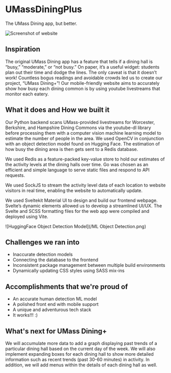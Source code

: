 # UMassDiningPlus
The UMass Dining app, but better.

![Screenshot of website](/Website.png)

## Inspiration
The original UMass Dining app has a feature that tells if a dining hall is “busy,” “moderate,” or “not busy.” On paper, it’s a useful widget: students plan out their time and dodge the lines. The only caveat is that it doesn’t work! Countless bogus readings and avoidable crowds led us to create our project, “UMass Dining+”! Our mobile-friendly website aims to accurately show how busy each dining common is by using youtube livestreams that monitor each eatery.

## What it does and How we built it
Our Python backend scans UMass-provided livestreams for Worcester, Berkshire, and Hampshire Dining Commons via the youtube-dl library before processing them with a computer vision machine learning model to estimate the number of people in the area. We used OpenCV in conjunction with an object detection model found on Hugging Face. The estimation of how busy the dining area is then gets sent to a Redis database.

We used Redis as a feature-packed key-value store to hold our estimates of the activity levels at the dining halls over time. Go was chosen as an efficient and simple language to serve static files and respond to API requests.

We used SockJS to stream the activity level data of each location to website visitors in real time, enabling the website to automatically update.

We used Sveltekit Material UI to design and build our frontend webpage. Svelte’s dynamic elements allowed us to develop a streamlined UI/UX. The Svelte and SCSS formatting files for the web app were compiled and deployed using Vite.

![HuggingFace Object Detection Model](/ML Object Detection.png)

## Challenges we ran into
* Inaccurate detection models
* Connecting the database to the frontend
* Inconsistent package management between multiple build environments
* Dynamically updating CSS styles using SASS mix-ins

## Accomplishments that we're proud of
* An accurate human detection ML model
* A polished front end with mobile support
* A unique and adventurous tech stack
* It works!!! :)

## What's next for UMass Dining+
We will accumulate more data to add a graph displaying past trends of a particular dining hall based on the current day of the week. We will also implement expanding boxes for each dining hall to show more detailed information such as recent trends (past 30-60 minutes) in activity. In addition, we will add menus within the details of each dining hall as well.
